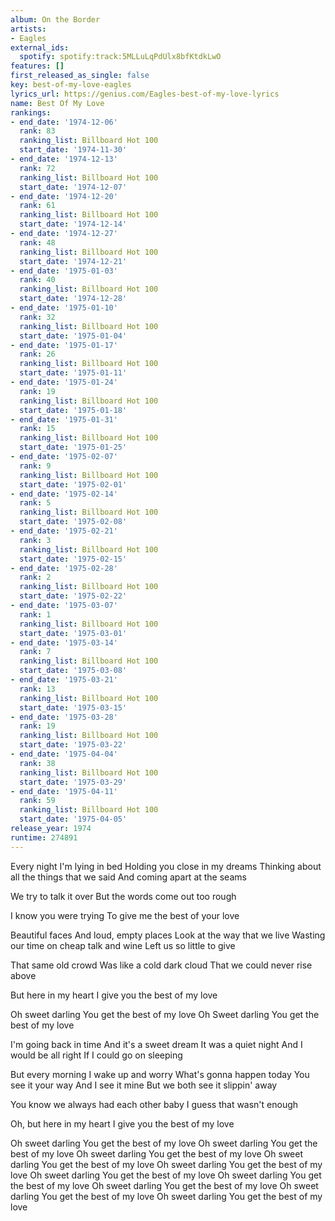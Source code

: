 ```yaml
---
album: On the Border
artists:
- Eagles
external_ids:
  spotify: spotify:track:5MLLuLqPdUlx8bfKtdkLwO
features: []
first_released_as_single: false
key: best-of-my-love-eagles
lyrics_url: https://genius.com/Eagles-best-of-my-love-lyrics
name: Best Of My Love
rankings:
- end_date: '1974-12-06'
  rank: 83
  ranking_list: Billboard Hot 100
  start_date: '1974-11-30'
- end_date: '1974-12-13'
  rank: 72
  ranking_list: Billboard Hot 100
  start_date: '1974-12-07'
- end_date: '1974-12-20'
  rank: 61
  ranking_list: Billboard Hot 100
  start_date: '1974-12-14'
- end_date: '1974-12-27'
  rank: 48
  ranking_list: Billboard Hot 100
  start_date: '1974-12-21'
- end_date: '1975-01-03'
  rank: 40
  ranking_list: Billboard Hot 100
  start_date: '1974-12-28'
- end_date: '1975-01-10'
  rank: 32
  ranking_list: Billboard Hot 100
  start_date: '1975-01-04'
- end_date: '1975-01-17'
  rank: 26
  ranking_list: Billboard Hot 100
  start_date: '1975-01-11'
- end_date: '1975-01-24'
  rank: 19
  ranking_list: Billboard Hot 100
  start_date: '1975-01-18'
- end_date: '1975-01-31'
  rank: 15
  ranking_list: Billboard Hot 100
  start_date: '1975-01-25'
- end_date: '1975-02-07'
  rank: 9
  ranking_list: Billboard Hot 100
  start_date: '1975-02-01'
- end_date: '1975-02-14'
  rank: 5
  ranking_list: Billboard Hot 100
  start_date: '1975-02-08'
- end_date: '1975-02-21'
  rank: 3
  ranking_list: Billboard Hot 100
  start_date: '1975-02-15'
- end_date: '1975-02-28'
  rank: 2
  ranking_list: Billboard Hot 100
  start_date: '1975-02-22'
- end_date: '1975-03-07'
  rank: 1
  ranking_list: Billboard Hot 100
  start_date: '1975-03-01'
- end_date: '1975-03-14'
  rank: 7
  ranking_list: Billboard Hot 100
  start_date: '1975-03-08'
- end_date: '1975-03-21'
  rank: 13
  ranking_list: Billboard Hot 100
  start_date: '1975-03-15'
- end_date: '1975-03-28'
  rank: 19
  ranking_list: Billboard Hot 100
  start_date: '1975-03-22'
- end_date: '1975-04-04'
  rank: 38
  ranking_list: Billboard Hot 100
  start_date: '1975-03-29'
- end_date: '1975-04-11'
  rank: 59
  ranking_list: Billboard Hot 100
  start_date: '1975-04-05'
release_year: 1974
runtime: 274891
---
```

Every night I'm lying in bed
Holding you close in my dreams
Thinking about all the things that we said
And coming apart at the seams


We try to talk it over
But the words come out too rough


I know you were trying
To give me the best of your love


Beautiful faces
And loud, empty places
Look at the way that we live
Wasting our time on cheap talk and wine
Left us so little to give


That same old crowd
Was like a cold dark cloud
That we could never rise above


But here in my heart
I give you the best of my love


Oh sweet darling
You get the best of my love
Oh Sweet darling
You get the best of my love


I'm going back in time
And it's a sweet dream
It was a quiet night
And I would be all right
If I could go on sleeping


But every morning
I wake up and worry
What's gonna happen today
You see it your way
And I see it mine
But we both see it slippin' away


You know we always had each other baby
I guess that wasn't enough


Oh, but here in my heart
I give you the best of my love


Oh sweet darling
You get the best of my love
Oh sweet darling
You get the best of my love
Oh sweet darling
You get the best of my love
Oh sweet darling
You get the best of my love
Oh sweet darling
You get the best of my love
Oh sweet darling
You get the best of my love
Oh sweet darling
You get the best of my love
Oh sweet darling
You get the best of my love
Oh sweet darling
You get the best of my love
Oh sweet darling
You get the best of my love
